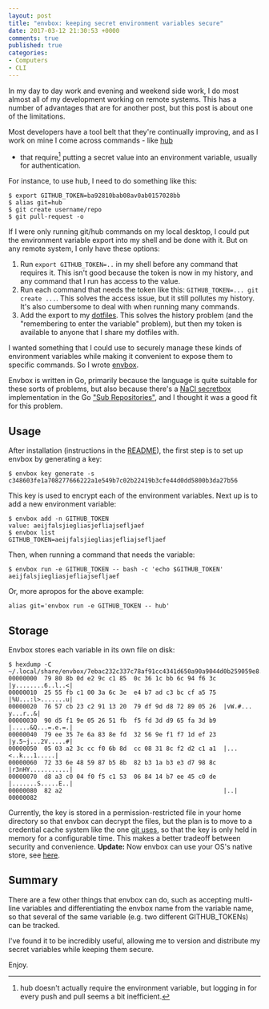 ```yaml
---
layout: post
title: "envbox: keeping secret environment variables secure"
date: 2017-03-12 21:30:53 +0000
comments: true
published: true
categories:
- Computers
- CLI
---
```


In my day to day work and evening and weekend side work, I do most almost all
of my development working on remote systems.  This has a number of advantages
that are for another post, but this post is about one of the limitations.

Most developers have a tool belt that they're continually improving, and as
I work on mine I come across commands - like [hub](https://hub.github.com/)
- that require[^1] putting a secret value into an environment variable, usually for
authentication.

For instance, to use hub, I need to do something like this:

```
$ export GITHUB_TOKEN=ba92810bab08av0ab0157028bb
$ alias git=hub
$ git create username/repo
$ git pull-request -o
```

If I were only running git/hub commands on my local desktop, I could put the
environment variable export into my shell and be done with it.  But on any
remote system, I only have these options:

1. Run `export GITHUB_TOKEN=..` in my shell before any command that requires it.  This isn't good because the token is now in my history, and any command that I run has access to the value.
1. Run each command that needs the token like this: `GITHUB_TOKEN=... git create ...`.  This solves the access issue, but it still pollutes my history.  It's also cumbersome to deal with when running many commands.
1. Add the export to my [dotfiles](https://github.com/justone/dotfiles-personal).  This solves the history problem (and the "remembering to enter the variable" problem), but then my token is available to anyone that I share my dotfiles with.

I wanted something that I could use to securely manage these kinds of
environment variables while making it convenient to expose them to specific
commands.  So I wrote [envbox](https://github.com/justone/envbox).

Envbox is written in Go, primarily because the language is quite suitable for
these sorts of problems, but also because there's
a [NaCl secretbox](https://nacl.cr.yp.to/secretbox.html) implementation in the
Go ["Sub Repositories"](https://github.com/golang/go/wiki/SubRepositories), and
I thought it was a good fit for this problem.

## Usage

After installation (instructions in the
[README](https://github.com/justone/envbox/blob/master/README.md)), the first
step is to set up envbox by generating a key:

```
$ envbox key generate -s
c348603fe1a708277666222a1e549b7c02b22419b3cfe44d0dd5800b3da27b56
```

This key is used to encrypt each of the environment variables.  Next up is to add a new environment variable:

```
$ envbox add -n GITHUB_TOKEN
value: aeijfalsjiegliasjefliajsefljaef
$ envbox list
GITHUB_TOKEN=aeijfalsjiegliasjefliajsefljaef
```

Then, when running a command that needs the variable:

```
$ envbox run -e GITHUB_TOKEN -- bash -c 'echo $GITHUB_TOKEN'
aeijfalsjiegliasjefliajsefljaef
```

Or, more apropos for the above example:

```
alias git='envbox run -e GITHUB_TOKEN -- hub'
```

## Storage

Envbox stores each variable in its own file on disk:

```
$ hexdump -C ~/.local/share/envbox/7ebac232c337c78af91cc4341d650a90a9044d0b259059e8.envenc
00000000  79 80 8b 0d e2 9c c1 85  0c 36 1c bb 6c 94 f6 3c  |y........6..l..<|
00000010  25 55 fb c1 00 3a 6c 3e  e4 b7 ad c3 bc cf a5 75  |%U...:l>.......u|
00000020  76 57 cb 23 c2 91 13 20  79 df 9d d8 72 89 05 26  |vW.#... y...r..&|
00000030  90 d5 f1 9e 05 26 51 fb  f5 fd 3d d9 65 fa 3d b9  |.....&Q...=.e.=.|
00000040  79 ee 35 7e 6a 83 8e fd  32 56 9e f1 f7 1d ef 23  |y.5~j...2V.....#|
00000050  05 03 a2 3c cc f0 6b 8d  cc 08 31 8c f2 d2 c1 a1  |...<..k...1.....|
00000060  72 33 6e 48 59 87 b5 8b  82 b3 1a b3 e3 d7 98 8c  |r3nHY...........|
00000070  d8 a3 c0 04 f0 f5 c1 53  06 84 14 b7 ee 45 c0 de  |.......S.....E..|
00000080  82 a2                                             |..|
00000082
```

Currently, the key is stored in a permission-restricted file in your home
directory so that envbox can decrypt the files, but the plan is to move to
a credential cache system like the one [git uses](https://git-scm.com/docs/git-credential-cache),
so that the key is only held in memory for a configurable time.  This makes
a better tradeoff between security and convenience. **Update:** Now envbox can
use your OS's native store, see [here](/2018/09/01/envbox-key-storage/).

## Summary

There are a few other things that envbox can do, such as accepting multi-line
variables and differentiating the envbox name from the variable name, so that
several of the same variable (e.g. two different GITHUB_TOKENs) can be
tracked.

I've found it to be incredibly useful, allowing me to version and distribute my
secret variables while keeping them secure.

Enjoy.

[^1]: hub doesn't actually require the environment variable, but logging in for every push and pull seems a bit inefficient.
